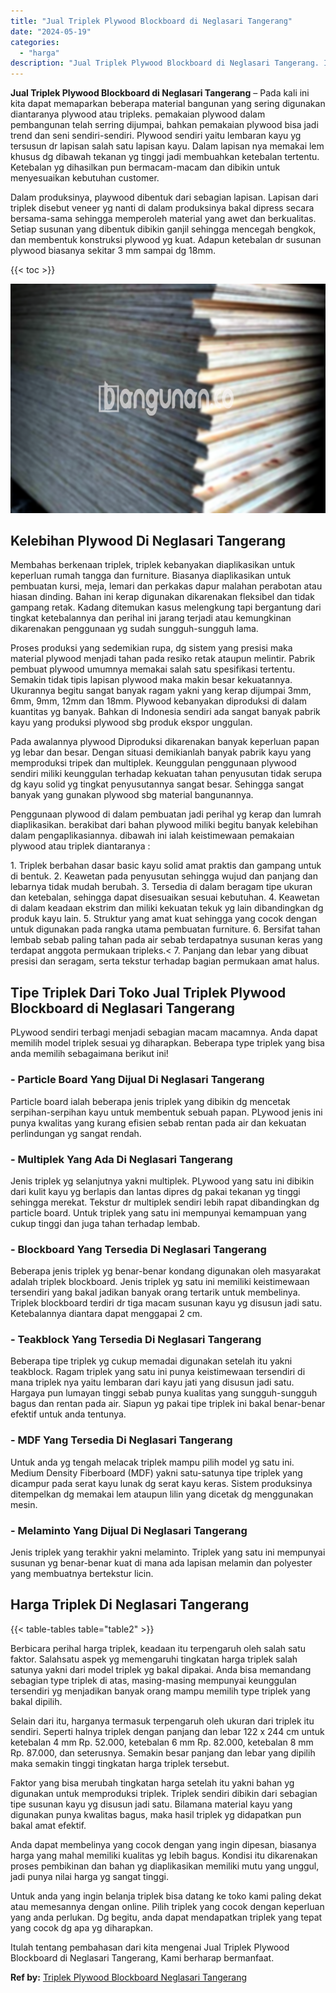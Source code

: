 ```yaml
---
title: "Jual Triplek Plywood Blockboard di Neglasari Tangerang"
date: "2024-05-19"
categories: 
  - "harga"
description: "Jual Triplek Plywood Blockboard di Neglasari Tangerang. Itulah tentang pembahasan dari kita mengenai Jual Triplek Plywood Blockboard di Neglasari Tangerang,..."
---
```


**Jual Triplek Plywood Blockboard di Neglasari Tangerang** – Pada kali ini kita dapat memaparkan beberapa material bangunan yang sering digunakan diantaranya plywood atau tripleks. pemakaian plywood dalam pembangunan telah serring dijumpai, bahkan pemakaian plywood bisa jadi trend dan seni sendiri-sendiri. Plywood sendiri yaitu lembaran kayu yg tersusun dr lapisan salah satu lapisan kayu. Dalam lapisan nya memakai lem khusus dg dibawah tekanan yg tinggi jadi membuahkan ketebalan tertentu. Ketebalan yg dihasilkan pun bermacam-macam dan dibikin untuk menyesuaikan kebutuhan customer.

Dalam produksinya, playwood dibentuk dari sebagian lapisan. Lapisan dari triplek disebut veneer yg nanti di dalam produksinya bakal dipress secara bersama-sama sehingga memperoleh material yang awet dan berkualitas. Setiap susunan yang dibentuk dibikin ganjil sehingga mencegah bengkok, dan membentuk konstruksi plywood yg kuat. Adapun ketebalan dr susunan plywood biasanya sekitar 3 mm sampai dg 18mm.

{{< toc >}}

![Jual Triplek Plywood Blockboard di Neglasari Tangerang](/images/jual-triplek-murah-32.png)

## Kelebihan Plywood Di Neglasari Tangerang

Membahas berkenaan triplek, triplek kebanyakan diaplikasikan untuk keperluan rumah tangga dan furniture. Biasanya diaplikasikan untuk pembuatan kursi, meja, lemari dan perkakas dapur malahan perabotan atau hiasan dinding. Bahan ini kerap digunakan dikarenakan fleksibel dan tidak gampang retak. Kadang ditemukan kasus melengkung tapi bergantung dari tingkat ketebalannya dan perihal ini jarang terjadi atau kemungkinan dikarenakan penggunaan yg sudah sungguh-sungguh lama.

Proses produksi yang sedemikian rupa, dg sistem yang presisi maka material plywood menjadi tahan pada resiko retak ataupun melintir. Pabrik pembuat plywood umumnya memakai salah satu spesifikasi tertentu. Semakin tidak tipis lapisan plywood maka makin besar kekuatannya. Ukurannya begitu sangat banyak ragam yakni yang kerap dijumpai 3mm, 6mm, 9mm, 12mm dan 18mm. Plywood kebanyakan diproduksi di dalam kuantitas yg banyak. Bahkan di Indonesia sendiri ada sangat banyak pabrik kayu yang produksi plywood sbg produk ekspor unggulan.

Pada awalannya plywood Diproduksi dikarenakan banyak keperluan papan yg lebar dan besar. Dengan situasi demikianlah banyak pabrik kayu yang memproduksi tripek dan multiplek. Keunggulan penggunaan plywood sendiri miliki keunggulan terhadap kekuatan tahan penyusutan tidak serupa dg kayu solid yg tingkat penyusutannya sangat besar. Sehingga sangat banyak yang gunakan plywood sbg material bangunannya.

Penggunaan plywood di dalam pembuatan jadi perihal yg kerap dan lumrah diaplikasikan. berakibat dari bahan plywood miliki begitu banyak kelebihan dalam pengaplikasiannya. dibawah ini ialah keistimewaan pemakaian plywood atau triplek diantaranya :

1\. Triplek berbahan dasar basic kayu solid amat praktis dan gampang untuk di bentuk. 2. Keawetan pada penyusutan sehingga wujud dan panjang dan lebarnya tidak mudah berubah. 3. Tersedia di dalam beragam tipe ukuran dan ketebalan, sehingga dapat disesuaikan sesuai kebutuhan. 4. Keawetan di dalam keadaan ekstrim dan miliki kekuatan tekuk yg lain dibandingkan dg produk kayu lain. 5. Struktur yang amat kuat sehingga yang cocok dengan untuk digunakan pada rangka utama pembuatan furniture. 6. Bersifat tahan lembab sebab paling tahan pada air sebab terdapatnya susunan keras yang terdapat anggota permukaan tripleks.< 7. Panjang dan lebar yang dibuat presisi dan seragam, serta tekstur terhadap bagian permukaan amat halus.

## Tipe Triplek Dari Toko Jual Triplek Plywood Blockboard di Neglasari Tangerang

PLywood sendiri terbagi menjadi sebagian macam macamnya. Anda dapat memilih model triplek sesuai yg diharapkan. Beberapa type triplek yang bisa anda memilih sebagaimana berikut ini!

### \- Particle Board Yang Dijual Di Neglasari Tangerang

Particle board ialah beberapa jenis triplek yang dibikin dg mencetak serpihan-serpihan kayu untuk membentuk sebuah papan. PLywood jenis ini punya kwalitas yang kurang efisien sebab rentan pada air dan kekuatan perlindungan yg sangat rendah.

### \- Multiplek Yang Ada Di Neglasari Tangerang

Jenis triplek yg selanjutnya yakni multiplek. PLywood yang satu ini dibikin dari kulit kayu yg berlapis dan lantas dipres dg pakai tekanan yg tinggi sehingga merekat. Tekstur dr multiplek sendiri lebih rapat dibandingkan dg particle board. Untuk triplek yang satu ini mempunyai kemampuan yang cukup tinggi dan juga tahan terhadap lembab.

### \- Blockboard Yang Tersedia Di Neglasari Tangerang

Beberapa jenis triplek yg benar-benar kondang digunakan oleh masyarakat adalah triplek blockboard. Jenis triplek yg satu ini memiliki keistimewaan tersendiri yang bakal jadikan banyak orang tertarik untuk membelinya. Triplek blockboard terdiri dr tiga macam susunan kayu yg disusun jadi satu. Ketebalannya diantara dapat menggapai 2 cm.

### \- Teakblock Yang Tersedia Di Neglasari Tangerang

Beberapa tipe triplek yg cukup memadai digunakan setelah itu yakni teakblock. Ragam triplek yang satu ini punya keistimewaan tersendiri di mana triplek nya yaitu lembaran dari kayu jati yang disusun jadi satu. Hargaya pun lumayan tinggi sebab punya kualitas yang sungguh-sungguh bagus dan rentan pada air. Siapun yg pakai tipe triplek ini bakal benar-benar efektif untuk anda tentunya.

### \- MDF Yang Tersedia Di Neglasari Tangerang

Untuk anda yg tengah melacak triplek mampu pilih model yg satu ini. Medium Density Fiberboard (MDF) yakni satu-satunya tipe triplek yang dicampur pada serat kayu lunak dg serat kayu keras. Sistem produksinya ditempelkan dg memakai lem ataupun lilin yang dicetak dg menggunakan mesin.

### \- Melaminto Yang Dijual Di Neglasari Tangerang

Jenis triplek yang terakhir yakni melaminto. Triplek yang satu ini mempunyai susunan yg benar-benar kuat di mana ada lapisan melamin dan polyester yang membuatnya bertekstur licin.

## Harga Triplek Di Neglasari Tangerang

{{< table-tables table="table2" >}}

Berbicara perihal harga triplek, keadaan itu terpengaruh oleh salah satu faktor. Salahsatu aspek yg memengaruhi tingkatan harga triplek salah satunya yakni dari model triplek yg bakal dipakai. Anda bisa memandang sebagian type triplek di atas, masing-masing mempunyai keunggulan tersendiri yg menjadikan banyak orang mampu memilih type triplek yang bakal dipilih.

Selain dari itu, harganya termasuk terpengaruh oleh ukuran dari triplek itu sendiri. Seperti halnya triplek dengan panjang dan lebar 122 x 244 cm untuk ketebalan 4 mm Rp. 52.000, ketebalan 6 mm Rp. 82.000, ketebalan 8 mm Rp. 87.000, dan seterusnya. Semakin besar panjang dan lebar yang dipilih maka semakin tinggi tingkatan harga triplek tersebut.

Faktor yang bisa merubah tingkatan harga setelah itu yakni bahan yg digunakan untuk memproduksi triplek. Triplek sendiri dibikin dari sebagian tipe susunan kayu yg disusun jadi satu. Bilamana material kayu yang digunakan punya kwalitas bagus, maka hasil triplek yg didapatkan pun bakal amat efektif.

Anda dapat membelinya yang cocok dengan yang ingin dipesan, biasanya harga yang mahal memiliki kualitas yg lebih bagus. Kondisi itu dikarenakan proses pembikinan dan bahan yg diaplikasikan memiliki mutu yang unggul, jadi punya nilai harga yg sangat tinggi.

Untuk anda yang ingin belanja triplek bisa datang ke toko kami paling dekat atau memesannya dengan online. Pilih triplek yang cocok dengan keperluan yang anda perlukan. Dg begitu, anda dapat mendapatkan triplek yang tepat yang cocok dg apa yg diharapkan.

Itulah tentang pembahasan dari kita mengenai Jual Triplek Plywood Blockboard di Neglasari Tangerang, Kami berharap bermanfaat.

**Ref by:** [Triplek Plywood Blockboard Neglasari Tangerang](https://id.wikipedia.org/wiki/Triplek)
